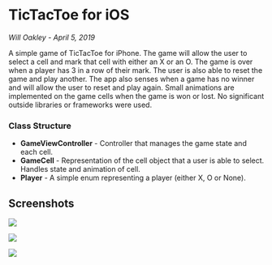 # TicTacToe for iOS
*Will Oakley - April 5, 2019*

A simple game of TicTacToe for iPhone. The game will allow the user to select a cell and mark that cell with either an X or an O. The game is over when a player has 3 in a row of their mark. The user is also able to reset the game and play another. The app also senses when a game has no winner and will allow the user to reset and play again. Small animations are implemented on the game cells when the game is won or lost. No significant outside libraries or frameworks were used. 

### Class Structure
* **GameViewController** - Controller that manages the game state and each cell.
* **GameCell** - Representation of the cell object that a user is able to select. Handles state and animation of cell. 
* **Player** - A simple enum representing a player (either X, O or None).

## Screenshots

![](https://i.ibb.co/P54g4dJ/Simulator-Screen-Shot-i-Phone-8-Plus-2019-04-05-at-12-08-53.png)

![](https://i.ibb.co/DRfzgkD/Simulator-Screen-Shot-i-Phone-8-Plus-2019-04-05-at-12-19-22.png)

![](https://i.ibb.co/6rPs3Pc/Simulator-Screen-Shot-i-Phone-8-Plus-2019-04-05-at-12-19-43.png)
